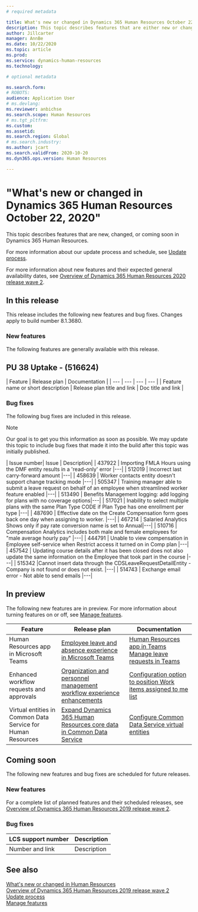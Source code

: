 ```yaml
---
# required metadata

title: What's new or changed in Dynamics 365 Human Resources October 22, 2020
description: This topic describes features that are either new or changed in Microsoft Dynamics 365 Human Resources.
author: Jillcarter
manager: AnnBe
ms.date: 10/22/2020
ms.topic: article
ms.prod:
ms.service: dynamics-human-resources
ms.technology:

# optional metadata

ms.search.form:
# ROBOTS:
audience: Application User
# ms.devlang:
ms.reviewer: anbichse
ms.search.scope: Human Resources
# ms.tgt_pltfrm:
ms.custom:
ms.assetid:
ms.search.region: Global
# ms.search.industry:
ms.author: jcart
ms.search.validFrom: 2020-10-20
ms.dyn365.ops.version: Human Resources

---
```

# "What's new or changed in Dynamics 365 Human Resources October 22, 2020"

This topic describes features that are new, changed, or coming soon in Dynamics 365 Human Resources.

For more information about our update process and schedule, see [Update process](hr-admin-setup-update-process.md).

For more information about new features and their expected general availability dates, see [Overview of Dynamics 365 Human Resources 2020 release wave 2](https://docs.microsoft.com/dynamics365-release-plan/2020wave2/dynamics365-human-resources/).

## In this release

This release includes the following new features and bug fixes. Changes apply to build number 8.1.3680.

### New features

The following features are generally available with this release.

## PU 38 Uptake - (516624)


| Feature | Release plan | Documentation |
| --- | --- | --- | --- |
| Feature name or short description | Release plan title and link | Doc title and link |

### Bug fixes

The following bug fixes are included in this release.

> [!NOTE]
> Our goal is to get you this information as soon as possible. We may update this topic to include bug fixes that made it into the build after this topic was initially published.

| Issue number| Issue  | Description|
| 437922 | Importing FMLA Hours using the DMF entity results in a 'read-only' error |---|
| 512019 | Incorrect last carry-forward amount |---|
| 458639 | Worker contacts entity doesn't support change tracking mode |---|
| 505347 | Training manager able to submit a leave request on behalf of an employee when streamlined worker feature enabled |---|
| 513490 | Benefits Management logging:  add logging for plans with no coverage options|---|
| 517021 | Inability to select multiple plans with the same Plan Type CODE if Plan Type has one enrollment per type |---|
| 487690 | Effective date on the Create Compensation form goes back one day when assigning to worker.  |---|
| 467214 | Salaried Analytics Shows only if pay rate conversion name is set to Annual|---|
| 510716 | Compensation Analytics includes both male and female employees for "male average hourly pay"  |---|
| 444791 | Unable to view compensation in Employee self-service when Restrict access it turned on in Comp plan |---|
| 457542 | Updating course details after it has been closed does not also update the same information on the Employee that took part in the course  |---|
| 515342 |Cannot insert data through the CDSLeaveRequestDetailEntity - Company is not found or does not exist. |---|
| 514743 | Exchange email error - Not able to send emails |---|



## In preview

The following new features are in preview. For more information about turning features on or off, see [Manage features](hr-admin-manage-features.md).

| Feature | Release plan | Documentation |
| --- | --- | --- |
| Human Resources app in Microsoft Teams | [Employee leave and absence experience in Microsoft Teams](https://docs.microsoft.com/dynamics365-release-plan/2020wave1/dynamics365-human-resources/employee-leave-absence-experience-teams) | [Human Resources app in Teams](https://go.microsoft.com/fwlink/?linkid=2127841)<br>[Manage leave requests in Teams](hr-teams-leave-app.md) |
| Enhanced workflow requests and approvals | [Organization and personnel management workflow experience enhancements](https://docs.microsoft.com/dynamics365-release-plan/2020wave2/human-resources/dynamics365-human-resources/organization-personnel-management-workflow-experience-enhancements) | [Configuration option to position Work items assigned to me list](https://docs.microsoft.com/dynamics365/human-resources/hr-whats-new-2020-09-03#configuration-option-to-position-work-items-assigned-to-me-list-477004) |
| Virtual entities in Common Data Service for Human Resources | [Expand Dynamics 365 Human Resources core data in Common Data Service](https://docs.microsoft.com/dynamics365-release-plan/2020wave2/human-resources/dynamics365-human-resources/expand-dynamics-365-human-resources-core-data-common-data-service) | [Configure Common Data Service virtual entities](hr-admin-integration-common-data-service-virtual-entities.md) |

## Coming soon

The following new features and bug fixes are scheduled for future releases.

### New features

For a complete list of planned features and their scheduled releases, see [Overview of Dynamics 365 Human Resources 2019 release wave 2](https://docs.microsoft.com/dynamics365-release-plan/2019wave2/dynamics365-human-resources/).

### Bug fixes

| LCS support number | Description |
| --- | --- |
| Number and link | Description |

## See also

[What's new or changed in Human Resources](hr-admin-whats-new.md)</br>
[Overview of Dynamics 365 Human Resources 2019 release wave 2](https://docs.microsoft.com/dynamics365-release-plan/2019wave2/dynamics365-human-resources/)</br>
[Update process](hr-admin-setup-update-process.md)</br>
[Manage features](hr-admin-manage-features.md)
